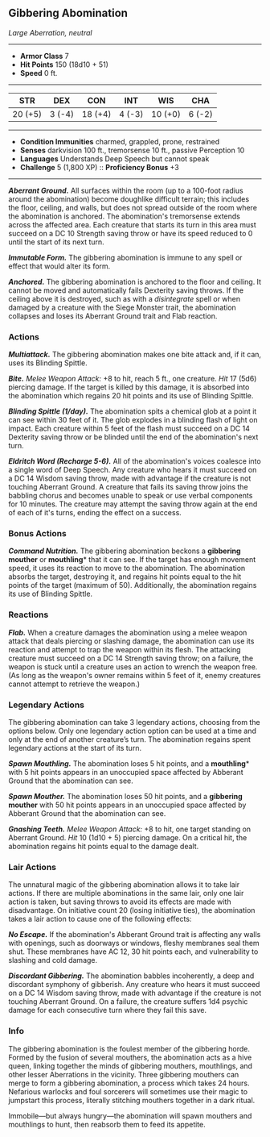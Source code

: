 ## Gibbering Abomination
*Large Aberration, neutral*
___
- **Armor Class**  7
- **Hit Points**   150 (18d10 + 51)
- **Speed**        0 ft.
___
|  STR  |  DEX  |  CON  |  INT  |  WIS  |  CHA  |
|:-----:|:-----:|:-----:|:-----:|:-----:|:-----:|
|20 (+5)|3 (-4)|18 (+4)|4 (-3)|10 (+0)|6 (-2)|
___
- **Condition Immunities**  charmed, grappled, prone, restrained
- **Senses**                darkvision 100 ft., tremorsense 10 ft., passive Perception 10
- **Languages**             Understands Deep Speech but cannot speak
- **Challenge**             5 (1,800 XP)	::	**Proficiency Bonus**  +3
___
***Aberrant Ground.*** All surfaces within the room (up to a 100-foot radius around the abomination) become doughlike difficult terrain; this includes the floor, ceiling, and walls, but does not spread outside of the room where the abomination is anchored. The abomination's tremorsense extends across the affected area. Each creature that starts its turn in this area must succeed on a DC 10 Strength saving throw or have its speed reduced to 0 until the start of its next turn.

***Immutable Form.*** The gibbering abomination is immune to any spell or effect that would alter its form.

***Anchored.*** The gibbering abomination is anchored to the floor and ceiling. It cannot be moved and automatically fails Dexterity saving throws. If the ceiling above it is destroyed, such as with a _disintegrate_ spell or when damaged by a creature with the Siege Monster trait, the abomination collapses and loses its Aberrant Ground trait and Flab reaction.

### Actions
***Multiattack.*** The gibbering abomination makes one bite attack and, if it can, uses its Blinding Spittle.

***Bite.*** *Melee Weapon Attack:* +8 to hit, reach 5 ft., one creature. *Hit*  17 (5d6) piercing damage. If the target is killed by this damage, it is absorbed into the abomination which regains 20 hit points and its use of Blinding Spittle.

***Blinding Spittle (1/day).*** The abomination spits a chemical glob at a point it can see within 30 feet of it. The glob explodes in a blinding flash of light on impact. Each creature within 5 feet of the flash must succeed on a DC 14 Dexterity saving throw or be blinded until the end of the abomination's next turn.

***Eldritch Word (Recharge 5-6).*** All of the abomination's voices coalesce into a single word of Deep Speech. Any creature who hears it must succeed on a DC 14 Wisdom saving throw, made with advantage if the creature is not touching Aberrant Ground. A creature that fails its saving throw joins the babbling chorus and becomes unable to speak or use verbal components for 10 minutes. The creature may attempt the saving throw again at the end of each of it's turns, ending the effect on a success.

### Bonus Actions
***Command Nutrition.*** The gibbering abomination beckons a **gibbering mouther** or **mouthling*** that it can see. If the target has enough movement speed, it uses its reaction to move to the abomination. The abomination absorbs the target, destroying it, and regains hit points equal to the hit points of the target (maximum of 50). Additionally, the abomination regains its use of Blinding Spittle.

### Reactions
***Flab.*** When a creature damages the abomination using a melee weapon attack that deals piercing or slashing damage, the abomination can use its reaction and attempt to trap the weapon within its flesh. The attacking creature must succeed on a DC 14 Strength saving throw; on a failure, the weapon is stuck until a creature uses an action to wrench the weapon free. (As long as the weapon's owner remains within 5 feet of it, enemy creatures cannot attempt to retrieve the weapon.)

### Legendary Actions
The gibbering abomination can take 3 legendary actions, choosing from the options below. Only one legendary action option can be used at a time and only at the end of another creature’s turn. The abomination regains spent legendary actions at the start of its turn.

***Spawn Mouthling.*** The abomination loses 5 hit points, and a **mouthling*** with 5 hit points appears in an unoccupied space affected by Abberant Ground that the abomination can see. 

***Spawn Mouther.*** The abomination loses 50 hit points, and a **gibbering mouther** with 50 hit points appears in an unoccupied space affected by Abberant Ground that the abomination can see. 

***Gnashing Teeth.*** *Melee Weapon Attack:* +8 to hit, one target standing on Aberrant Ground. *Hit*  10 (1d10 + 5) piercing damage. On a critical hit, the abomination regains hit points equal to the damage dealt.

### Lair Actions
The unnatural magic of the gibbering abomination allows it to take lair actions. If there are multiple abominations in the same lair, only one lair action is taken, but saving throws to avoid its effects are made with disadvantage. On initiative count 20 (losing initiative ties), the abomination takes a lair action to cause one of the following effects:

***No Escape.*** If the abomination's Abberant Ground trait is affecting any walls with openings, such as doorways or windows, fleshy membranes seal them shut. These membranes have AC 12, 30 hit points each, and vulnerability to slashing and cold damage.

***Discordant Gibbering.*** The abomination babbles incoherently, a deep and discordant symphony of gibberish. Any creature who hears it must succeed on a DC 14 Wisdom saving throw, made with advantage if the creature is not touching Aberrant Ground. On a failure, the creature suffers 1d4 psychic damage for each consecutive turn where they fail this save.

### Info
The gibbering abomination is the foulest member of the gibbering horde. Formed by the fusion of several mouthers, the abomination acts as a hive queen, linking together the minds of gibbering mouthers, mouthlings, and other lesser Aberrations in the vicinity. Three gibbering mouthers can merge to form a gibbering abomination, a process which takes 24 hours. Nefarious warlocks and foul sorcerers will sometimes use their magic to jumpstart this process, literally stitching mouthers together in a dark ritual.

Immobile—but always hungry—the abomination will spawn mouthers and mouthlings to hunt, then reabsorb them to feed its appetite.
